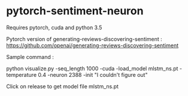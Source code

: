 # pytorch-sentiment-neuron
Requires pytorch, cuda and python 3.5

Pytorch version of generating-reviews-discovering-sentiment : https://github.com/openai/generating-reviews-discovering-sentiment

Sample command :

python visualize.py -seq_length 1000 -cuda -load_model mlstm_ns.pt -temperature 0.4 -neuron 2388 -init "I couldn't figure out"

Click on release to get model file mlstm_ns.pt
